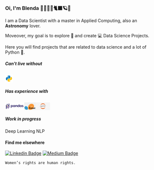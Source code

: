 ### Oi, I'm Blenda 👩🏻‍💻💪🐈‍⬛🪐🌖

I am a Data Scientist with a master in Applied Computing, also an **Astronomy** lover. 

Moveover, my goal is to explore 🔭 and create 💻 Data Science Projects. 

Here you will find projects that are related to data science and a lot of Python 🐍. 

##### Can't live without
<img src="https://github.com/blendaguedes/blendaguedes/blob/main/icons8-python.svg" alt="Python" height="25" style="vertical-align:bottom; margin-top:5px">

##### Has experience with
<img src="https://github.com/blendaguedes/blendaguedes/blob/main/1200px-Pandas_logo.svg.png" alt="Python" height="25" style="vertical-align:bottom; margin-top:5px"><img src="https://github.com/blendaguedes/blendaguedes/blob/main/scikit-learn-icon.png" alt="Scikit-learn" height="25" style="vertical-align:bottom; margin-top:5px"><img src="https://github.com/blendaguedes/blendaguedes/blob/main/250-2501985_siks-cbs-datacamp-spark-tutorial-notebook-jupyter-notebook-icon.png.jpeg" alt="Python" height="25" style="vertical-align:bottom; margin-top:5px">

##### Work in progress
Deep Learning
<break>
NLP


#### Find me elsewhere
[![Linkedin Badge](https://img.shields.io/badge/-LinkedIn-blue?style=flat-square&logo=Linkedin&logoColor=white&link=https://www.linkedin.com/in/blendaguedes/)](https://www.linkedin.com/in/blendaguedes/)
[![Medium Badge](https://img.shields.io/badge/-Medium-black?style=flat-square&logo=Medium&logoColor=white&link=https://blendaguedes.medium.com/)](https://blendaguedes.medium.com)




```
Women’s rights are human rights. 
```
